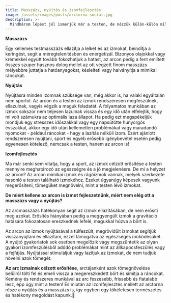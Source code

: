 ```yaml
---
title: Masszázs, nyújtás és izomfejlesztés
image: /assets/images/posts/arctorna-social.jpg
description: >-
  Mindhárom lépést jól ismerjük már a testen, de nézzük külön-külön milyen hatásuk van az arcon is.
---
```


**Masszázs**

Egy kellemes testmasszázs ellazítja a lelket és az izmokat, beindítja a keringést, 
segít a méregtelenítésben és energetizál. Bizonyos olajokkal vagy krémekkel együtt tovább fokozhatjuk a hatást, 
az arcon pedig a fent említett összes szuper hasznos dolog mellet az ott végzett finom masszázs mélyebbre juttatja a hatóanyagokat, 
késlelteti vagy halványítja a mimikai ráncokat.

**Nyújtás**

Nyújtásra minden izomnak szüksége van, még akkor is, ha valaki egyáltalán nem sportol. Az arcon és a testen az izmok rendszeresen megfeszülnek,
ellazulnak, vagyis végzik a maguk feladatát. A folyamatos munkában az izmok sokszor nem teljesen lazulnak vissza és egy idő után elfelejtik, 
hogy mi volt számukra az optimális laza állapot. Ha pedig ezt megspékeljük mondjuk egy stresszes időszakkal vagy egy napsütötte hunyorgós évszakkal, 
akkor egy idő után kellemetlen problémákat vagy maradandó nyomokat - például ráncokat - hagy a lazítás nélküli izom. Ezért ajánlott rendszeresen nyújtani, 
sport és egyéb erősebb igénybevétel esetén pedig egyenesen kötelező, nemcsak a testen, hanem az arcon is!

**Izomfejlesztés**

Ma már senki sem vitatja, hogy a sport, az izmok célzott erősítése a testen mennyire meghatározó az egészségre és a jó megjelenésre. 
De mi a helyzet az arcon? Az arcon mimikai izmok és rágóizmok vannak, melyek szerkezete hasonló a testen található izmokéhoz. 
Ezeket úgyanúgy képesek vagyunk megerősíteni, tömegüket megnövelni, mint a testen lévő izmokat. 

**De miért kellene az arcon is izmot fejleszetnünk, miért nem elég ott a masszázs vagy a nyújtás?** 

Az arcmasszázs hatékonyan segít az izmok ellazításában, de nem erősíti meg azokat. Erősítés hiányában pedig a meggyengült izmok
a gravitáció hatására fokozatosan ereszkednek lefelé, magukkal húzva a bőrt is. 

Az arcon az izmok nyújtásával a túlfeszült, megrövidült izmokat segítjük visszanyújtani és ellazítani, ezzel támogatva az egészséges működésüket. 
A nyújtó gyakorlatok sok esetben megelőzik vagy megszűntetik az olyan gyakori izomfeszülésből adódó problémákat mint az állkapocsfeszülés vagy a fejfájás. 
Nyújtással stimuláljuk vagy lazítjuk az izmokat, de nem tudjuk növelni azok tömegét. 

**Az arc izmainak célzott erősítése**, arctájanként azok tömegnövelése belülről tölti fel és emeli vissza a megereszkedett bőrt és simítja a ráncokat. 
Kemény és rendszeres munkával az arc feszesebb, frissebb és fiatalabb lesz, épp úgy mint a testen! És miután az izomfejlesztés mellett az arctorna része
a nyújtás és a masszázs is, így egyben egy tökéletesen természetes és hatékony megoldást kapunk.💪
